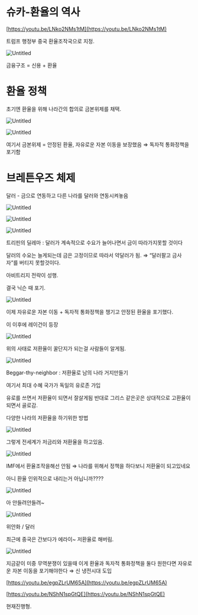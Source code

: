 # 슈카-환율의 역사

[https://youtu.be/LNko2NMs1tM](https://youtu.be/LNko2NMs1tM)

트럼프 행정부 중국 환율조작국으로 지정.

![Untitled](/others/images/syukaexchange/Untitled.png)

금융구조 = 신용 + 환율

# 환율 정책

초기엔 환율을 위해 나라간의 합의로 금본위제를 채택.

![Untitled](/others/images/syukaexchange/Untitled%201.png)

![Untitled](/others/images/syukaexchange/Untitled%202.png)

여기서 금본위제 = 안정된 환율, 자유로운 자본 이동을 보장했음 ⇒ 독자적 통화정책을 포기함

# 브레튼우즈 체제

달러 - 금으로 연동하고 다른 나라를 달러와 연동시켜놓음

![Untitled](/others/images/syukaexchange/Untitled%203.png)

![Untitled](/others/images/syukaexchange/Untitled%204.png)

![Untitled](/others/images/syukaexchange/Untitled%205.png)

트리핀의 딜레마 : 달러가 계속적으로 수요가 늘어나면서 금이 따라가지못할 것이다

달러의 수요는 늘게되는데 금은 고정이므로 따라서 약달러가 됨.  ⇒ “달러팔고 금사자”를 버티지 못할것이다. 

아비트리지 전략이 성행.

결국 닉슨 때 포기.

![Untitled](/others/images/syukaexchange/Untitled%206.png)

이제  자유로운 자본 이동 + 독자적 통화정책을 챙기고 안정된 환율을 포기했다.

이 이후에 레이건이 등장

![Untitled](/others/images/%E1%84%89%E1%85%B2%E1%84%8F%E1%85%A1-%E1%84%85%E1%85%A6%E1%84%8B%E1%85%B5%E1%84%80%E1%85%A5%E1%86%AB%20%E1%84%82%E1%85%A9%E1%84%86%E1%85%B5%E1%86%A8%E1%84%89%E1%85%B3%2042a8fe5d27f34cb8b08b155d74038d38/Untitled%205.png)

위의 사태로 저환율이 꿀단지가 되는걸 사람들이 알게됨.

![Untitled](/others/images/syukaexchange/Untitled%207.png)

Beggar-thy-neighbor : 저환율로 남의 나라 거지만들기 

여기서 최대 수혜 국가가 독일의 유로존 가입

유로를 쓰면서 저환율이 되면서 잘살게됨 반대로 그리스 같은곳은 상대적으로 고환율이되면서 골로감.

다양한 나라의 저환율을 하기위한 방법

![Untitled](/others/images/syukaexchange/Untitled%208.png)

그렇게 전세계가 저금리와 저환율을 하고있음.

![Untitled](/others/images/syukaexchange/Untitled%209.png)

IMF에서 환율조작을해선 안됨 ⇒ 나라를 위해서 정책을 하다보니 저환율이 되고있네요

아니 환율 인위적으로 내리는거 아닙니까????

![Untitled](/others/images/syukaexchange/Untitled%2010.png)

아 안들려안들려~

![Untitled](/others/images/syukaexchange/Untitled%2011.png)

위안화 / 달러  

최근에 중국은 간보다가 에라이~ 저환율로 해버림.

![Untitled](/others/images/syukaexchange/Untitled%2012.png)

지금같이 미중 무역분쟁이 있을때 이게 환율과 독자적 통화정책을 둘다 원한다면 자유로운 자본 이동을 포기해야한다 ⇒ 신 냉전시대 도입

[https://youtu.be/egpZLrUM65A](https://youtu.be/egpZLrUM65A)

[https://youtu.be/NShN1spGtQE](https://youtu.be/NShN1spGtQE)

현재진행형.